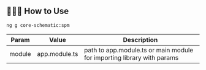 ## 👨🏻‍🏫 How to Use

```
ng g core-schematic:spm 
```
Param            |  Value                           |Description
---------------- | ---------------------------------|------------------------------------
module           |app.module.ts                     |path to app.module.ts or main module for importing library with params
